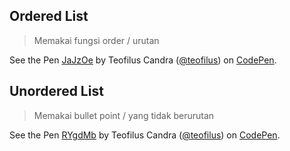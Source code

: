 ## Ordered List
> Memakai fungsi order / urutan 

<p data-height="265" data-theme-id="0" data-slug-hash="JaJzOe" data-default-tab="html,result" data-user="teofilus" data-pen-title="JaJzOe" class="codepen">See the Pen <a href="https://codepen.io/teofilus/pen/JaJzOe/">JaJzOe</a> by Teofilus Candra (<a href="https://codepen.io/teofilus">@teofilus</a>) on <a href="https://codepen.io">CodePen</a>.</p>
<script async src="https://static.codepen.io/assets/embed/ei.js"></script>

## Unordered List
> Memakai bullet point / yang tidak berurutan

<p data-height="265" data-theme-id="0" data-slug-hash="RYgdMb" data-default-tab="html,result" data-user="teofilus" data-pen-title="RYgdMb" class="codepen">See the Pen <a href="https://codepen.io/teofilus/pen/RYgdMb/">RYgdMb</a> by Teofilus Candra (<a href="https://codepen.io/teofilus">@teofilus</a>) on <a href="https://codepen.io">CodePen</a>.</p>
<script async src="https://static.codepen.io/assets/embed/ei.js"></script>
